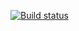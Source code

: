 [![Build status](https://ci.appveyor.com/api/projects/status/jt0oar5n2xdtcnms/branch/main?svg=true)](https://ci.appveyor.com/project/smartcookiem/rest/branch/main)